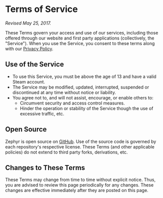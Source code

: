 Terms of Service
================

*Revised May 25, 2017.*

These Terms govern your access and use of our services, including those offered through our website and first party applications (collectively, the "Service"). When you use the Service, you consent to these terms along with our [Privacy Policy](https://github.com/ZephyrVR/documents/blob/master/privacy-policy.md).

## Use of the Service
* To use this Service, you must be above the age of 13 and have a valid Steam account.
* The Service may be modified, updated, interrupted, suspended or discontinued at any time without notice or liability.
* You agree not to, and will not assist, encourage, or enable others to:
    * Circumvent security and access control measures.
    * Hinder the operation or stability of the Service though the use of excessive traffic, etc.

## Open Source
Zephyr is open source on [GitHub](https://github.com/ZephyrVR). Use of the source code is governed by each repository's respective license. These Terms (and other applicable policies) do not extend to third party forks, derivations, etc.

## Changes to These Terms
These Terms may change from time to time without explicit notice. Thus, you are advised to review this page periodically for any changes. These changes are effective immediately after they are posted on this page.